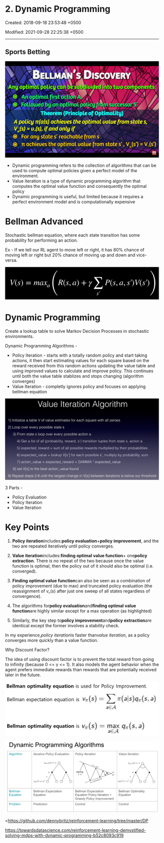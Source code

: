 # 2. Dynamic Programming

Created: 2018-09-18 23:53:48 +0500

Modified: 2021-09-28 22:25:38 +0500

---

## Sports Betting

![image](media/2.-Dynamic-Programming-image1.png)


-   Dynamic programming refers to the collection of algorithms that can be used to compute optimal policies given a perfect model of the environment.
-   Value iteration is a type of dynamic programming algorithm that computes the optimal value function and consequently the optimal policy
-   Dynamic programming is useful, but limited because it requires a perfect environment model and is computationally expensive

# Bellman Advanced

Stochastic bellman equation, where each state transition has some probability for performing an action.

Ex - If we tell our RL agent to move left or right, it has 80% chance of moving left or right but 20% chance of moving up and down and vice-versa.


![image](media/2.-Dynamic-Programming-image2.png)

# Dynamic Programming

Create a lookup table to solve Markov Decision Processes in stochastic environments.

Dynamic Programming Algorithms -
-   Policy Iteration - starts with a totally random policy and start taking actions, it then start estimating values for each square based on the reward received from this random actions updating the value table and using improved values to calculate and improve policy. This continues until both the value table stablizes and stops changing (algorithm converges)
-   Value Iteration - completly ignores policy and focuses on applying bellman equation

![image](media/2.-Dynamic-Programming-image3.png)

3 Parts -
-   Policy Evaluation
-   Policy Iteration
-   Value Iteration

# Key Points

1.  **Policy iteration**includes:**policy evaluation**+**policy improvement**, and the two are repeated iteratively until policy converges.

2.  **Value iteration**includes:**finding optimal value function**+ one**policy extraction**. There is no repeat of the two because once the value function is optimal, then the policy out of it should also be optimal (i.e. converged).

3.  **Finding optimal value function**can also be seen as a combination of policy improvement (due to max) and truncated policy evaluation (the reassignment of v_(s) after just one sweep of all states regardless of convergence).

4.  The algorithms for**policy evaluation**and**finding optimal value function**are highly similar except for a max operation (as highlighted)

5.  Similarly, the key step to**policy improvement**and**policy extraction**are identical except the former involves a stability check.

In my experience,*policy iteration*is faster than*value iteration*, as a policy converges more quickly than a value function.

Why Discount Factor?

The idea of using discount factor is to prevent the total reward from going to infinity (because 0 <= γ <= 1). It also models the agent behavior when the agent prefers immediate rewards than rewards that are potentially received later in the future.

![image](media/2.-Dynamic-Programming-image4.png)

![image](media/2.-Dynamic-Programming-image5.png)

<https://github.com/dennybritz/reinforcement-learning/tree/master/DP

<https://towardsdatascience.com/reinforcement-learning-demystified-solving-mdps-with-dynamic-programming-b52c8093c919>




